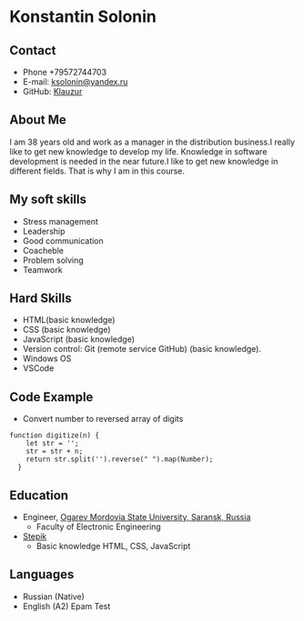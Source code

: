 # **Konstantin Solonin** 

## Contact 
* Phone +79572744703
* E-mail: ksolonin@yandex.ru
* GitHub: [Klauzur](https://github.com/Klauzur)
## About Me 
I am 38 years old and work as a manager in the distribution business.I really like to get new knowledge to develop my life.  Knowledge in software development is needed in the near future.I like to get new knowledge in different fields. That is why I am in this course.
## My soft skills 
* Stress management
* Leadership 
* Good communication
* Coacheble
* Problem solving
* Teamwork
## Hard Skills 
* HTML(basic knowledge)
* CSS (basic knowledge)
* JavaScript (basic knowledge)
* Version control: Git (remote service GitHub) (basic knowledge).
* Windows OS
* VSCode
## Code Example
   * Convert number to reversed array of digits
``` 
function digitize(n) {
    let str = '';
    str = str + n;
    return str.split('').reverse(" ").map(Number);
  }
```
## Education 
* Engineer, [Ogarev Mordovia State University, Saransk, Russia](https://mrsu.ru/ru/)
     * Faculty of Electronic Engineering 
* [Stepik](https://stepik.org/)
     * Basic knowledge HTML, CSS, JavaScript
## Languages 
* Russian (Native)
* English (A2) Epam Test